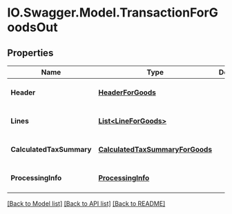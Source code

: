 # IO.Swagger.Model.TransactionForGoodsOut
## Properties

Name | Type | Description | Notes
------------ | ------------- | ------------- | -------------
**Header** | [**HeaderForGoods**](HeaderForGoods.md) |  | [optional] [default to null]
**Lines** | [**List&lt;LineForGoods&gt;**](LineForGoods.md) |  | [optional] [default to null]
**CalculatedTaxSummary** | [**CalculatedTaxSummaryForGoods**](CalculatedTaxSummaryForGoods.md) |  | [optional] [default to null]
**ProcessingInfo** | [**ProcessingInfo**](ProcessingInfo.md) |  | [optional] [default to null]

[[Back to Model list]](../README.md#documentation-for-models) [[Back to API list]](../README.md#documentation-for-api-endpoints) [[Back to README]](../README.md)

